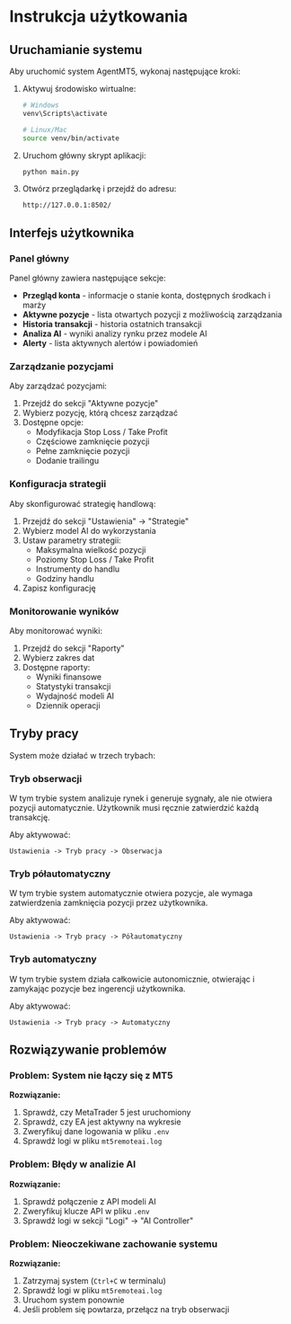 # Instrukcja użytkowania

## Uruchamianie systemu

Aby uruchomić system AgentMT5, wykonaj następujące kroki:

1. Aktywuj środowisko wirtualne:
   ```bash
   # Windows
   venv\Scripts\activate
   
   # Linux/Mac
   source venv/bin/activate
   ```

2. Uruchom główny skrypt aplikacji:
   ```bash
   python main.py
   ```

3. Otwórz przeglądarkę i przejdź do adresu:
   ```
   http://127.0.0.1:8502/
   ```

## Interfejs użytkownika

### Panel główny

Panel główny zawiera następujące sekcje:

- **Przegląd konta** - informacje o stanie konta, dostępnych środkach i marży
- **Aktywne pozycje** - lista otwartych pozycji z możliwością zarządzania
- **Historia transakcji** - historia ostatnich transakcji
- **Analiza AI** - wyniki analizy rynku przez modele AI
- **Alerty** - lista aktywnych alertów i powiadomień

### Zarządzanie pozycjami

Aby zarządzać pozycjami:

1. Przejdź do sekcji "Aktywne pozycje"
2. Wybierz pozycję, którą chcesz zarządzać
3. Dostępne opcje:
   - Modyfikacja Stop Loss / Take Profit
   - Częściowe zamknięcie pozycji
   - Pełne zamknięcie pozycji
   - Dodanie trailingu

### Konfiguracja strategii

Aby skonfigurować strategię handlową:

1. Przejdź do sekcji "Ustawienia" -> "Strategie"
2. Wybierz model AI do wykorzystania
3. Ustaw parametry strategii:
   - Maksymalna wielkość pozycji
   - Poziomy Stop Loss / Take Profit
   - Instrumenty do handlu
   - Godziny handlu
4. Zapisz konfigurację

### Monitorowanie wyników

Aby monitorować wyniki:

1. Przejdź do sekcji "Raporty"
2. Wybierz zakres dat
3. Dostępne raporty:
   - Wyniki finansowe
   - Statystyki transakcji
   - Wydajność modeli AI
   - Dziennik operacji

## Tryby pracy

System może działać w trzech trybach:

### Tryb obserwacji

W tym trybie system analizuje rynek i generuje sygnały, ale nie otwiera pozycji automatycznie. Użytkownik musi ręcznie zatwierdzić każdą transakcję.

Aby aktywować:
```
Ustawienia -> Tryb pracy -> Obserwacja
```

### Tryb półautomatyczny

W tym trybie system automatycznie otwiera pozycje, ale wymaga zatwierdzenia zamknięcia pozycji przez użytkownika.

Aby aktywować:
```
Ustawienia -> Tryb pracy -> Półautomatyczny
```

### Tryb automatyczny

W tym trybie system działa całkowicie autonomicznie, otwierając i zamykając pozycje bez ingerencji użytkownika.

Aby aktywować:
```
Ustawienia -> Tryb pracy -> Automatyczny
```

## Rozwiązywanie problemów

### Problem: System nie łączy się z MT5

**Rozwiązanie:**
1. Sprawdź, czy MetaTrader 5 jest uruchomiony
2. Sprawdź, czy EA jest aktywny na wykresie
3. Zweryfikuj dane logowania w pliku `.env`
4. Sprawdź logi w pliku `mt5remoteai.log`

### Problem: Błędy w analizie AI

**Rozwiązanie:**
1. Sprawdź połączenie z API modeli AI
2. Zweryfikuj klucze API w pliku `.env`
3. Sprawdź logi w sekcji "Logi" -> "AI Controller"

### Problem: Nieoczekiwane zachowanie systemu

**Rozwiązanie:**
1. Zatrzymaj system (`Ctrl+C` w terminalu)
2. Sprawdź logi w pliku `mt5remoteai.log`
3. Uruchom system ponownie
4. Jeśli problem się powtarza, przełącz na tryb obserwacji 